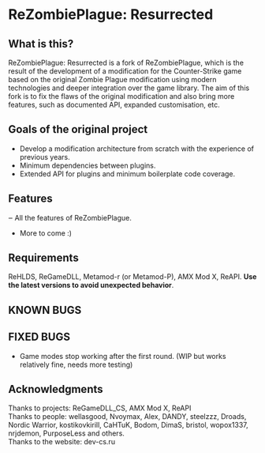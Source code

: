 # ReZombiePlague: Resurrected

## What is this?
ReZombiePlague: Resurrected is a fork of ReZombiePlague, which is the result of the development of a modification for the Counter-Strike game based on the original Zombie Plague modification using modern technologies and deeper integration over the game library. The aim of this fork is to fix the flaws of the original modification and also bring more features, such as documented API, expanded customisation, etc.

## Goals of the original project
* Develop a modification architecture from scratch with the experience of previous years.
* Minimum dependencies between plugins.
* Extended API for plugins and minimum boilerplate code coverage.

## Features
‒ All the features of ReZombiePlague.
+ More to come :)

## Requirements
ReHLDS, ReGameDLL, Metamod-r (or Metamod-P), AMX Mod X, ReAPI. **Use the latest versions to avoid unexpected behavior**.

## KNOWN BUGS

## FIXED BUGS
* Game modes stop working after the first round. (WIP but works relatively fine, needs more testing)

## Acknowledgments
Thanks to projects: ReGameDLL_CS, AMX Mod X, ReAPI<br/>
Thanks to people: wellasgood, Nvoymax, Alex, DANDY, steelzzz, Droads, Nordic Warrior, kostikovkirill, CaHTuK, Bodom, DimaS, bristol, wopox1337, nrjdemon, PurposeLess and others.<br/>
Thanks to the website: dev-cs.ru<br/>

